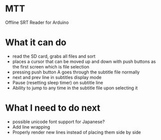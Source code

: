 # MTT
Offline SRT Reader for Arduino

# What it can do
- read the SD card, grabs all files and sort
- places a cursor that can be moved up and down with push buttons as the
  first screen which is file selection
- pressing push button A goes through the subtitle file normally
- next and prev line in subtitles display mode
- Pause (resetting sleep timer) on subtitle line
- Ability to jump to any time in the subtitle file upon selecting it

# What I need to do next
- possible unicode font support for Japanese?
- Add line wrapping
- Properly render new lines instead of placing them side by side
